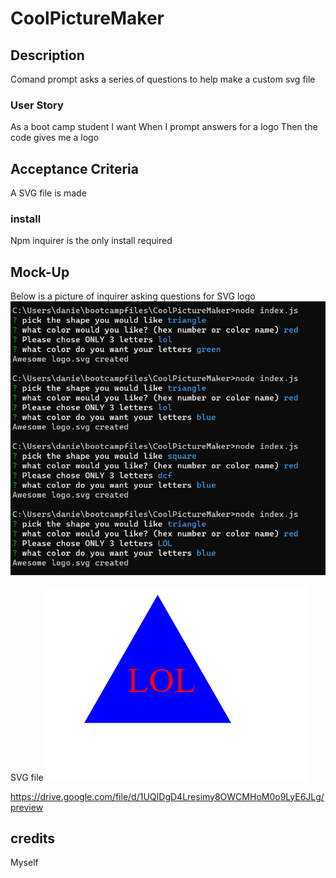 # CoolPictureMaker



## Description
Comand prompt asks a series of questions to help make a custom svg file


### User Story

As a boot camp student I want 
When I prompt answers for a logo
Then the code gives me a logo

## Acceptance Criteria
A SVG file is made 
 ### install
 Npm inquirer is the only install required 
## Mock-Up
Below is a picture of inquirer asking questions for SVG logo
![Image of command prompt with questions.".](/Screenshot%202023-05-01%20112024.png)
  

  SVG file
  ![Image of command prompt with questions.".](/Screenshot%202023-05-01%20113117.png)
  
https://drive.google.com/file/d/1UQIDgD4Lresimy8OWCMHoM0o9LyE6JLg/preview

## credits
Myself



